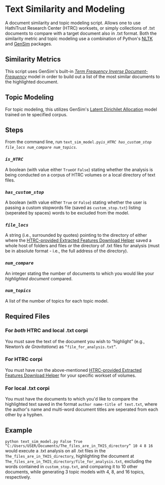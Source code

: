 # Text Similarity and Modeling
A document similarity and topic modeling script. Allows one to use HathiTrust Research Center (HTRC) worksets, or simply collections of .txt documents to compare with a target document also in .txt format. Both the similarity metric and topic modeling use a combination of Python's [NLTK](https://www.nltk.org/) and [GenSim](https://radimrehurek.com/gensim/) packages.
## Similarity Metrics
This script uses GenSim's built-in [_Term Frequency Inverse Document-Frequency_](https://radimrehurek.com/gensim/models/tfidfmodel.html) model in order to build out a list of the most similar documents to the highlighted document.
## Topic Modeling
For topic modeling, this utilizes GenSim's [Latent Dirichilet Allocation](https://radimrehurek.com/gensim/models/ldamodel.html) model trained on te specified corpus.

## Steps
From the command line, run `text_sim_model.py`_`is_HTRC has_custom_stop file_locs num_compare num_topics`_.
### _`is_HTRC`_
A boolean (with value either `True`or `False`) stating whether the analysis is being conducted on a corpus of HTRC volumes or a local directory of text files.
### _`has_custom_stop`_
A boolean (with value either `True` or `False`) stating whether the user is passing a custom stopwords file (saved as `custom_stop.txt`) listing (seperated by spaces) words to be excluded from the model.
### _`file_locs`_
A string (i.e., surrounded by quotes) pointing to the directory of either where the [HTRC-provided Extracted Features Download Helper](https://analytics.hathitrust.org/algorithms) saved a whole host of folders and files _or_ the directory of .txt files for analysis (must be in absolute format - i.e., the full address of the directory).
### _`num_compare`_
An integer stating the number of documents to which you would like your _highlighted document_ compared.
### _`num_topics`_
A list of the number of topics for each topic model.

## Required Files
### For _both_ HTRC and local .txt corpi
You must save the text of the document you wish to “highlight” (e.g., Newton’s _de Gravitatione_) as `“file_for_analysis.txt”`.
### For HTRC corpi
You must have run the above-mentioned [HTRC-provided Extracted Features Download Helper](https://analytics.hathitrust.org/algorithms) for your specific workset of volumes.
### For local .txt corpi
You must have the documents to which you'd like to compare the highlighted text saved in the format `author name-title of text.txt`, where the author's name and multi-word document titles are seperated from each other by a hyphen.

## Example
`python text_sim_model.py False True “C:/Users/USER/Documents/The_files_are_in_THIS_directory” 10 4 8 16` would execute a .txt analysis on all .txt files in the `The_files_are_in_THIS_directory`, highlighting the document at `The_files_are_in_THIS_directory/file_for_analysis.txt`, excluding the words contained in `custom_stop.txt`, and comparing it to 10 other documents, while generating 3 topic models with 4, 8, and 16 topics, respectively.

